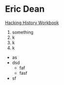 # Eric Dean

[Hacking History Workbook](Http://hacking-history.readthedocs.io)

1. something
2. k
3. k
4. k

* as
* dsd
  * faf
  * fasf
* sf
